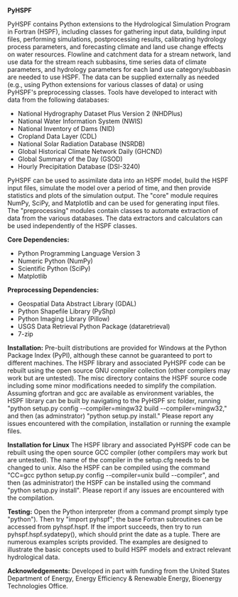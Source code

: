 **PyHSPF**
 		 
PyHSPF contains Python extensions to the Hydrological Simulation Program in Fortran (HSPF), including classes for gathering input data, building input files, performing simulations, postprocessing results, calibrating hydrology process parameters, and forecasting climate and land use change effects on water resources. Flowline and catchment data for a stream network, land use data for the stream reach subbasins, time series data of climate parameters, and hydrology parameters for each land use category/subbasin are needed to use HSPF. The data can be supplied externally as needed (e.g., using Python extensions for various classes of data) or using PyHSPF's preprocessing classes. Tools have developed to interact with data from the following databases:

- National Hydrography Dataset Plus Version 2 (NHDPlus)
- National Water Information System (NWIS)
- National Inventory of Dams (NID)
- Cropland Data Layer (CDL)
- National Solar Radiation Database (NSRDB)
- Global Historical Climate Network Daily (GHCND)
- Global Summary of the Day (GSOD)
- Hourly Precipitation Database (DSI-3240)

PyHSPF can be used to assimilate data into an HSPF model, build the HSPF input files, simulate the model over a period of time, and then provide statistics and plots of the simulation output. The "core" module requires NumPy, SciPy, and Matplotlib and can be used for generating input files. The "preprocessing" modules contain classes to automate extraction of data from the various databases. The data extractors and calculators can be used independently of the HSPF classes.
		
**Core Dependencies:**

- Python Programming Language Version 3
- Numeric Python (NumPy)
- Scientific Python (SciPy)
- Matplotlib

**Preprocessing Dependencies:**

- Geospatial Data Abstract Library (GDAL)		
- Python Shapefile Library (PyShp)		
- Python Imaging Library (Pillow)
- USGS Data Retrieval Python Package (dataretrieval)		
- 7-zip

**Installation:** Pre-built distributions are provided for Windows at the Python Package Index (PyPI), although these cannot be guaranteed to port to different machines. The HSPF library and associated PyHSPF code can be rebuilt using the open source GNU compiler collection (other compilers may work but are untested). The misc directory contains the HSPF source code including some minor modifications needed to simplify the compilation. Assuming gfortran and gcc are available as environment variables, the HSPF library can be built by navigating to the PyHSPF src folder, running "python setup.py config --compiler=mingw32 build --compiler=mingw32," and then (as adminstrator) "python setup.py install." Please report any issues encountered with the compilation, installation or running the example files.

**Installation for Linux** The HSPF library and associated PyHSPF code can be rebuilt using the open source GCC compiler (other compilers may work but are untested). The name of the compiler in the setup.cfg needs to be changed to unix. Also the HSPF can be compiled using the command "CC=gcc python setup.py config --compiler=unix build --compiler", and then (as administrator) the HSPF can be installed using the command "python setup.py install". Please report if any issues are encountered with the compilation.

**Testing:** Open the Python interpreter (from a command prompt simply type "python"). Then try "import pyhspf"; the base Fortran subroutines can be accessed from pyhspf.hspf. If the import succeeds, then try to run pyhspf.hspf.sydatepy(), which should print the date as a tuple. There are numerous examples scripts provided. The examples are designed to illustrate the basic concepts used to build HSPF models and extract relevant hydrological data.

**Acknowledgements:** Developed in part with funding from the United States Department of Energy, Energy Efficiency & Renewable Energy, Bioenergy Technologies Office. 
